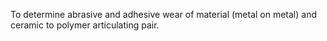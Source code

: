 To determine abrasive and adhesive wear of material (metal on metal) and ceramic to polymer articulating pair.
